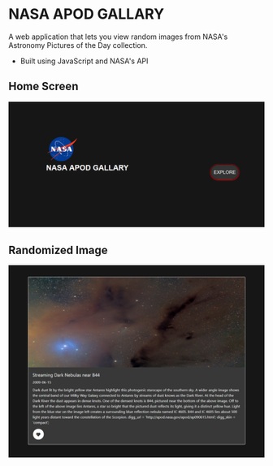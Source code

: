 # NASA APOD GALLARY
A web application that lets you view random images from NASA's Astronomy Pictures of the Day collection.
<br>
* Built using JavaScript and NASA's API

## Home Screen
![alt text](https://github.com/sashintha/nasa-apod-viewer/blob/main/imgs/img1.PNG?raw=true)

## Randomized Image
![alt text](https://github.com/sashintha/nasa-apod-viewer/blob/main/imgs/img2.PNG?raw=true)
